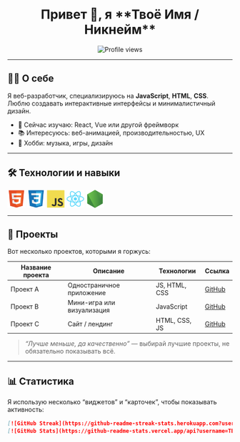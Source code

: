 <!-- Заголовок / приветствие -->
<h1 align="center">Привет 👋, я **Твоё Имя / Никнейм**</h1>
<p align="center">
  <img src="https://komarev.com/ghpvc/?username=ТВОЙ_USERNAME&color=brightgreen" alt="Profile views" />
</p>

---

## 👨‍💻 О себе  
Я веб-разработчик, специализируюсь на **JavaScript**, **HTML**, **CSS**.  
Люблю создавать интерактивные интерфейсы и минималистичный дизайн.  

- 🎯 Сейчас изучаю: React, Vue или другой фреймворк  
- 📚 Интересуюсь: веб-анимацией, производительностью, UX  
- 🧩 Хобби: музыка, игры, дизайн  

---

## 🛠 Технологии и навыки

<p align="left">
  <img alt="HTML5" src="https://raw.githubusercontent.com/devicons/devicon/master/icons/html5/html5-original.svg" width="40" height="40" />
  <img alt="CSS3" src="https://raw.githubusercontent.com/devicons/devicon/master/icons/css3/css3-original.svg" width="40" height="40" />
  <img alt="JavaScript" src="https://raw.githubusercontent.com/devicons/devicon/master/icons/javascript/javascript-original.svg" width="40" height="40" />
  <img alt="React" src="https://raw.githubusercontent.com/devicons/devicon/master/icons/react/react-original.svg" width="40" height="40" />
  <img alt="Node.js" src="https://raw.githubusercontent.com/devicons/devicon/master/icons/nodejs/nodejs-original.svg" width="40" height="40" />
  <!-- добавляй свои значки -->
</p>

---

## 🚀 Проекты

Вот несколько проектов, которыми я горжусь:

| Название проекта | Описание | Технологии | Ссылка |
|---|---|---|---|
| Проект A | Одностраничное приложение | JS, HTML, CSS | [GitHub](https://github.com/ТВОЙ_USERNAME/проектA) |
| Проект B | Мини-игра или визуализация | JavaScript | [GitHub](https://github.com/ТВОЙ_USERNAME/проектB) |
| Проект C | Сайт / лендинг | HTML, CSS, JS | [GitHub](https://github.com/ТВОЙ_USERNAME/проектC) |

> _“Лучше меньше, да качественно”_ — выбирай лучшие проекты, не обязательно показывать всё.

---

## 📊 Статистика

Я использую несколько “виджетов” и “карточек”, чтобы показывать активность:

```md
[![GitHub Streak](https://github-readme-streak-stats.herokuapp.com?user=ТВОЙ_USERNAME&theme=dark)](https://git.io/streak-stats)
[![GitHub Stats](https://github-readme-stats.vercel.app/api?username=ТВОЙ_USERNAME&show_icons=true&theme=dark)](https://github.com/ТВОЙ_USERNAME)

